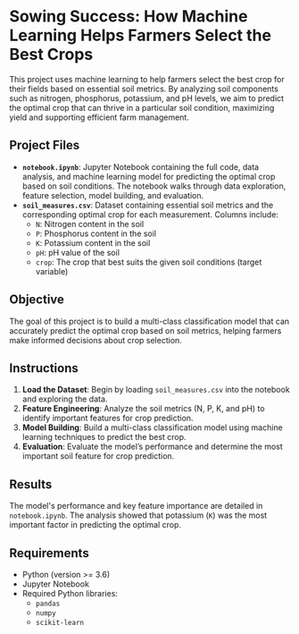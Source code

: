 # Sowing Success: How Machine Learning Helps Farmers Select the Best Crops

This project uses machine learning to help farmers select the best crop for their fields based on essential soil metrics. By analyzing soil components such as nitrogen, phosphorus, potassium, and pH levels, we aim to predict the optimal crop that can thrive in a particular soil condition, maximizing yield and supporting efficient farm management.

## Project Files

- **`notebook.ipynb`**: Jupyter Notebook containing the full code, data analysis, and machine learning model for predicting the optimal crop based on soil conditions. The notebook walks through data exploration, feature selection, model building, and evaluation.
- **`soil_measures.csv`**: Dataset containing essential soil metrics and the corresponding optimal crop for each measurement. Columns include:
  - `N`: Nitrogen content in the soil
  - `P`: Phosphorus content in the soil
  - `K`: Potassium content in the soil
  - `pH`: pH value of the soil
  - `crop`: The crop that best suits the given soil conditions (target variable)

## Objective

The goal of this project is to build a multi-class classification model that can accurately predict the optimal crop based on soil metrics, helping farmers make informed decisions about crop selection.

## Instructions

1. **Load the Dataset**: Begin by loading `soil_measures.csv` into the notebook and exploring the data.
2. **Feature Engineering**: Analyze the soil metrics (N, P, K, and pH) to identify important features for crop prediction.
3. **Model Building**: Build a multi-class classification model using machine learning techniques to predict the best crop.
4. **Evaluation**: Evaluate the model’s performance and determine the most important soil feature for crop prediction.

## Results

The model's performance and key feature importance are detailed in `notebook.ipynb`. The analysis showed that potassium (`K`) was the most important factor in predicting the optimal crop.

## Requirements

- Python (version >= 3.6)
- Jupyter Notebook
- Required Python libraries:
  - `pandas`
  - `numpy`
  - `scikit-learn`

